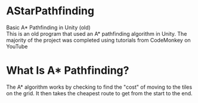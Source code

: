# AStarPathfinding
Basic A* Pathfinding in Unity (old)  
This is an old program that used an A* pathfinding algorithm in Unity. The majority of the project was completed using tutorials from CodeMonkey on YouTube  
  
# What Is A* Pathfinding?  
The A* algorithm works by checking to find the "cost" of moving to the tiles on the grid. It then takes the cheapest route to get from the start to the end.
